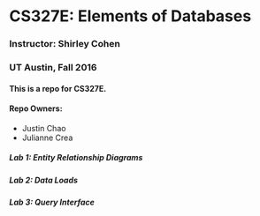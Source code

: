 # CS327E: Elements of Databases
### Instructor: Shirley Cohen
### UT Austin, Fall 2016

#### This is a repo for CS327E.

#### Repo Owners:
* Justin Chao
* Julianne Crea

##### Lab 1: Entity Relationship Diagrams
##### Lab 2: Data Loads
##### Lab 3: Query Interface
